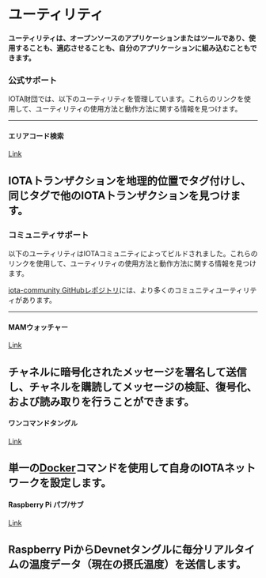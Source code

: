 # ユーティリティ
<!-- # Utilities -->

**ユーティリティは、オープンソースのアプリケーションまたはツールであり、使用することも、適応させることも、自分のアプリケーションに組み込むこともできます。**
<!-- **Utilities are open-source applications or tools that you can either use or adapt and include in your own applications.** -->

### **公式サポート** ###

IOTA財団では、以下のユーティリティを管理しています。これらのリンクを使用して、ユーティリティの使用方法と動作方法に関する情報を見つけます。
<!-- The following utilities are maintained by us at the IOTA Foundation.  Use these links to find instructions for using the utilities and information about how they work. -->

---------------
#### **エリアコード検索** ####
[Link](../official/iota-area-codes/overview.md)

IOTAトランザクションを地理的位置でタグ付けし、同じタグで他のIOTAトランザクションを見つけます。
---------------

### __コミュニティサポート__ ###

以下のユーティリティはIOTAコミュニティによってビルドされました。これらのリンクを使用して、ユーティリティの使用方法と動作方法に関する情報を見つけます。
<!-- The following utilities were built by the IOTA community. Use these links to find instructions for using the utilities and information about how they work. -->

[iota-community GitHubレポジトリ](https://github.com/iota-community)には、より多くのコミュニティユーティリティがあります。
<!-- More community utilities are available on the [iota-community GitHub repository](https://github.com/iota-community). -->

---------------
#### __MAMウォッチャー__ ####
[Link](../community/mam-watcher/overview.md)

チャネルに暗号化されたメッセージを署名して送信し、チャネルを購読してメッセージの検証、復号化、および読み取りを行うことができます。
---

#### __ワンコマンドタングル__ ####
[Link](../community/one-command-tangle/overview.md)

単一の[Docker](https://www.docker.com/why-docker)コマンドを使用して自身のIOTAネットワークを設定します。
---

#### __Raspberry Pi パブ/サブ__ ####
[Link](../community/raspberry-pi-pub-sub/overview.md)

Raspberry PiからDevnetタングルに毎分リアルタイムの温度データ（現在の摂氏温度）を送信します。
---------------
